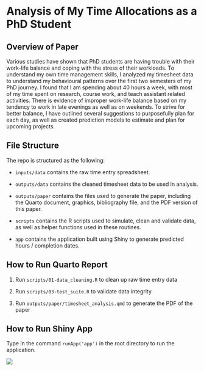 # Analysis of My Time Allocations as a PhD Student

## Overview of Paper

Various studies have shown that PhD students are having trouble with their work-life balance and coping with the stress of their workloads. To understand my own time management skills, I analyzed my timesheet data to understand my behavioural patterns over the first two semesters of my PhD journey. I found that I am spending about 40 hours a week, with most of my time spent on research, course work, and teach assistant related activities. There is evidence of improper work-life balance based on my tendency to work in late evenings as well as on weekends. To strive for better balance, I have outlined several suggestions to purposefully plan for each day, as well as created prediction models to estimate and plan for upcoming projects.

## File Structure

The repo is structured as the following:

-   `inputs/data` contains the raw time entry spreadsheet.

-   `outputs/data` contains the cleaned timesheet data to be used in analysis.

-   `outputs/paper` contains the files used to generate the paper, including the Quarto document, graphics, bibliography file, and the PDF version of this paper.

-   `scripts` contains the R scripts used to simulate, clean and validate data, as well as helper functions used in these routines.

-   `app` contains the application built using Shiny to generate predicted hours / completion dates.

## How to Run Quarto Report

1.  Run `scripts/01-data_cleaning.R` to clean up raw time entry data

2.  Run `scripts/03-test_suite.R` to validate data integrity

3.  Run `outputs/paper/timesheet_analysis.qmd` to generate the PDF of the paper

## How to Run Shiny App

Type in the command `runApp('app')` in the root directory to run the application.

![](https://github.com/christina-wei/INF3104-UN-World-Economic-Outlook/blob/main/outputs/paper/shiny_app_screenshot.png)
